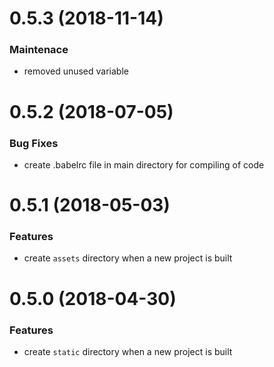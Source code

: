 # 0.5.3 (2018-11-14)

### Maintenace

* removed unused variable

# 0.5.2 (2018-07-05)

### Bug Fixes

* create .babelrc file in main directory for compiling of code


# 0.5.1 (2018-05-03)

### Features

* create `assets` directory when a new project is built


# 0.5.0 (2018-04-30)

### Features

* create `static` directory when a new project is built